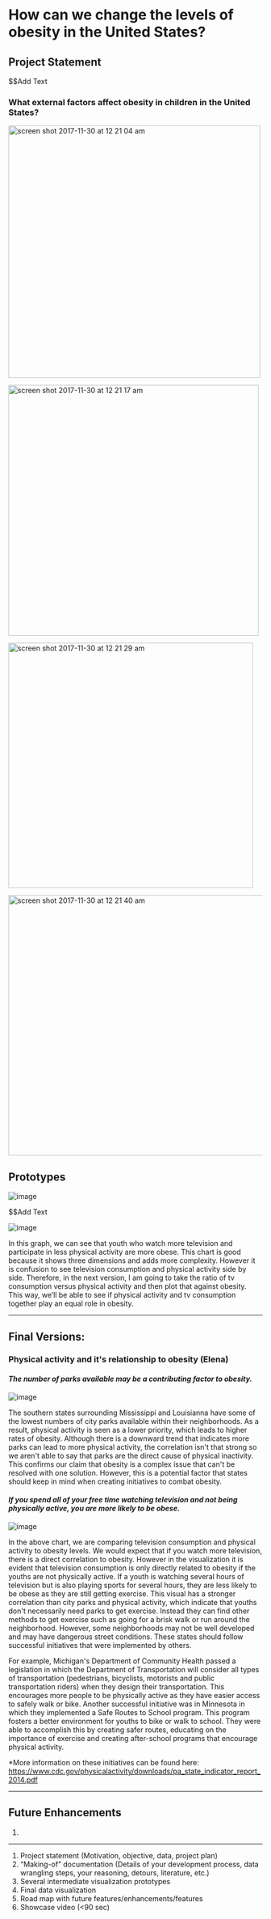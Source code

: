 # How can we change the levels of obesity in the United States?

## Project Statement
$$Add Text
<br>
### What external factors affect obesity in children in the United States?<br>
<img width="499" alt="screen shot 2017-11-30 at 12 21 04 am" src="https://user-images.githubusercontent.com/32026039/33420885-2a1758c4-d565-11e7-9053-26bd4507dd36.png"><br>


<img width="496" alt="screen shot 2017-11-30 at 12 21 17 am" src="https://user-images.githubusercontent.com/32026039/33420897-36b17434-d565-11e7-972a-bebc22d87153.png"><br>


<img width="485" alt="screen shot 2017-11-30 at 12 21 29 am" src="https://user-images.githubusercontent.com/32026039/33420909-44adbd72-d565-11e7-884c-4618435da1fc.png"><br>


<img width="515" alt="screen shot 2017-11-30 at 12 21 40 am" src="https://user-images.githubusercontent.com/32026039/33420928-528fcf66-d565-11e7-91ce-0b2d77ff8361.png"><br>


## Prototypes


![image](https://user-images.githubusercontent.com/32119820/33415685-f7c4298c-d54c-11e7-9b0f-7021d6bbcb85.png)

$$Add Text

![image](https://user-images.githubusercontent.com/32119820/33415670-d3dc6d54-d54c-11e7-823d-e4f0136b534a.png)

In this graph, we can see that youth who watch more television and participate in less physical activity are more obese. This chart is good because it shows three dimensions and adds more complexity. However it is confusion to see television consumption and physical activity side by side. Therefore, in the next version, I am going to take the ratio of tv consumption versus physical activity and then plot that against obesity. This way, we’ll be able to see if physical activity and tv consumption together play an equal role in obesity.


---------

## Final Versions:

### Physical activity and it's relationship to obesity (Elena)

#### <i>The number of parks available may be a contributing factor to obesity.</i>

![image](https://user-images.githubusercontent.com/32119820/33409738-c4a5c152-d531-11e7-8066-16eb2825366e.png)

The southern states surrounding Mississippi and Louisianna have some of the lowest numbers of city parks available within their neighborhoods. As a result, physical activity is seen as a lower priority, which leads to higher rates of obesity. Although there is a downward trend that indicates more parks can lead to more physical activity, the correlation isn't that strong so we aren't able to say that parks are the direct cause of physical inactivity. This confirms our claim that obesity is a complex issue that can't be resolved with one solution. However, this is a potential factor that states should keep in mind when creating initiatives to combat obesity. 


#### <i>If you spend all of your free time watching television and not being physically active, you are more likely to be obese.</i>

![image](https://user-images.githubusercontent.com/32119820/33409713-b04a0678-d531-11e7-9219-e39700b0eb53.png)
 
 In the above chart, we are comparing television consumption and physical activity to obesity levels. We would expect that if you watch more television, there is a direct correlation to obesity. However in the visualization it is evident that television consumption is only directly related to obesity if the youths are not physically active. If a youth is watching several hours of television but is also playing sports for several hours, they are less likely to be obese as they are still getting exercise. This visual has a stronger correlation than city parks and physical activity, which indicate that youths don't necessarily need parks to get exercise. Instead they can find other methods to get exercise such as going for a brisk walk or run around the neighborhood. However, some neighborhoods may not be well developed and may have dangerous street conditions. These states should follow successful initiatives that were implemented by others. 
 
For example, Michigan's Department of Community Health passed a legislation in which the Department of Transportation will consider all types of transportation (pedestrians, bicyclists, motorists and public transportation riders) when they design their transportation. This encourages more people to be physically active as they have easier access to safely walk or bike. Another successful initiative was in Minnesota in which they implemented a Safe Routes to School program. This program fosters a better environment for youths to bike or walk to school. They were able to accomplish this by creating safer routes, educating on the importance of exercise and creating after-school programs that encourage physical activity.

*More information on these initiatives can be found here: https://www.cdc.gov/physicalactivity/downloads/pa_state_indicator_report_2014.pdf

----------
## Future Enhancements
1. 

---------
1. Project statement (Motivation, objective, data, project plan)
2. “Making-of” documentation (Details of your development process, data wrangling steps, your reasoning,
detours, literature, etc.)
3. Several intermediate visualization prototypes
4. Final data visualization
5. Road map with future features/enhancements/features
6. Showcase video (<90 sec)
